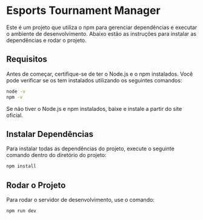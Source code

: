 # Esports Tournament Manager
Este é um projeto que utiliza o npm para gerenciar dependências e executar o ambiente de desenvolvimento. Abaixo estão as instruções para instalar as dependências e rodar o projeto.

## Requisitos

Antes de começar, certifique-se de ter o Node.js e o npm instalados. Você pode verificar se os tem instalados utilizando os seguintes comandos:

```bash
node -v
npm -v
```

Se não tiver o Node.js e npm instalados, baixe e instale a partir do site oficial.


## Instalar Dependências

Para instalar todas as dependências do projeto, execute o seguinte comando dentro do diretório do projeto:

```bash
npm install
```


## Rodar o Projeto

Para rodar o servidor de desenvolvimento, use o comando:
```bash
npm run dev
```
